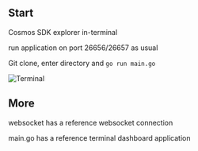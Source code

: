 ## Start

Cosmos SDK explorer in-terminal

run application on port 26656/26657 as usual

Git clone, enter directory and `go run main.go`

![Terminal](./render1.gif "Render Terminal")

## More

websocket has a reference websocket connection

main.go has a reference terminal dashboard application